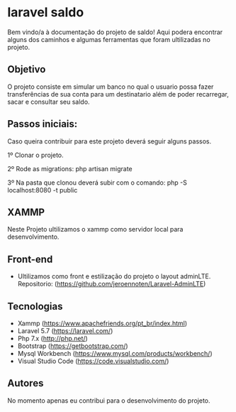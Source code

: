 # laravel saldo

Bem vindo/a à documentação do projeto de saldo! Aqui podera encontrar alguns dos caminhos e algumas ferramentas que foram
ultilizadas no projeto.

## Objetivo 

O projeto consiste em simular um banco no qual o usuario possa fazer transferências de sua conta para um destinatario além de poder recarregar,
sacar e consultar seu saldo.

## Passos iniciais:
Caso queira contribuir para este projeto deverá seguir alguns passos.
<p> 1º Clonar o projeto.
<p> 2º Rode as migrations: php artisan migrate
<p> 3º Na pasta que clonou deverá subir com o comando: php -S localhost:8080 -t public

## XAMMP 
Neste Projeto ultilizamos o xammp como servidor local para desenvolvimento.

## Front-end
* Ultilizamos como front e estilização do projeto o layout adminLTE.
Repositorio: (https://github.com/jeroennoten/Laravel-AdminLTE)


## Tecnologias
* Xammp (https://www.apachefriends.org/pt_br/index.html)
* Laravel 5.7 (https://laravel.com/)
* Php 7.x (http://php.net/)
* Bootstrap (https://getbootstrap.com/)
* Mysql Workbench (https://www.mysql.com/products/workbench/) 
* Visual Studio Code (https://code.visualstudio.com/)

## Autores 
No momento apenas eu contribui para o desenvolvimento do projeto. 


